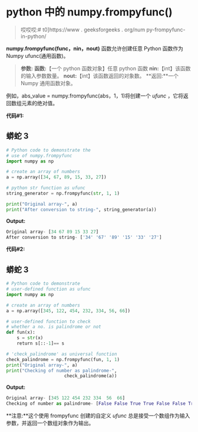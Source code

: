 # python 中的 numpy.frompyfunc()

> 哎哎哎:# t0]https://www . geeksforgeeks . org/num py-frompyfunc-in-python/

**numpy.frompyfunc(func，nin，nout)** 函数允许创建任意 Python 函数作为 Numpy ufunc(通用函数)。

> **参数:**
> **函数:**【一个 python 函数对象】任意 python 函数
> **nin:**【int】该函数的输入参数数量。
> **nout:**【int】该函数返回的对象数。
> **返回:**一个 Numpy 通用函数对象。

例如，abs_value = numpy.frompyfunc(abs，1，1)将创建一个 *ufunc* ，它将返回数组元素的绝对值。

**代码#1:**

## 蟒蛇 3

```py
# Python code to demonstrate the
# use of numpy.frompyfunc
import numpy as np

# create an array of numbers
a = np.array([34, 67, 89, 15, 33, 27])

# python str function as ufunc
string_generator = np.frompyfunc(str, 1, 1)

print("Original array-", a)
print("After conversion to string-", string_generator(a))
```

**Output:** 

```py
Original array- [34 67 89 15 33 27]
After conversion to string- ['34' '67' '89' '15' '33' '27']
```

**代码#2:**

## 蟒蛇 3

```py
# Python code to demonstrate
# user-defined function as ufunc
import numpy as np

# create an array of numbers
a = np.array([345, 122, 454, 232, 334, 56, 66])

# user-defined function to check
# whether a no. is palindrome or not
def fun(x):
    s = str(x)
    return s[::-1]== s

# 'check_palindrome' as universal function
check_palindrome = np.frompyfunc(fun, 1, 1)
print("Original array-", a)
print("Checking of number as palindrome-",
                      check_palindrome(a))
```

**Output:** 

```py
Original array- [345 122 454 232 334  56  66]
Checking of number as palindrome- [False False True True False False True]
```

**注意:**这个使用 frompyfunc 创建的自定义 *ufunc* 总是接受一个数组作为输入参数，并返回一个数组对象作为输出。